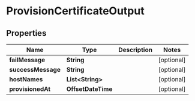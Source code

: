 

# ProvisionCertificateOutput


## Properties

| Name | Type | Description | Notes |
|------------ | ------------- | ------------- | -------------|
|**failMessage** | **String** |  |  [optional] |
|**successMessage** | **String** |  |  [optional] |
|**hostNames** | **List&lt;String&gt;** |  |  [optional] |
|**provisionedAt** | **OffsetDateTime** |  |  [optional] |




